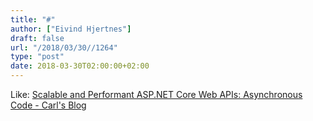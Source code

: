 ```yaml
---
title: "#"
author: ["Eivind Hjertnes"]
draft: false
url: "/2018/03/30//1264"
type: "post"
date: 2018-03-30T02:00:00+02:00
---
```


Like:
[Scalable
and Performant ASP.NET Core Web APIs: Asynchronous Code - Carl's Blog](https://www.carlrippon.com/scalable-and-performant-asp-net-core-web-apis-asynchronous-operations/)
